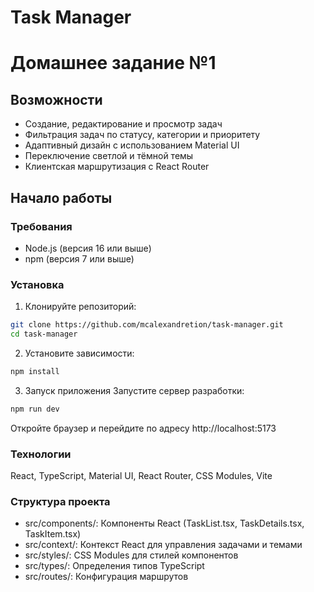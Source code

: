# Task Manager

# Домашнее задание №1

## Возможности
- Создание, редактирование и просмотр задач
- Фильтрация задач по статусу, категории и приоритету
- Адаптивный дизайн с использованием Material UI
- Переключение светлой и тёмной темы
- Клиентская маршрутизация с React Router

## Начало работы

### Требования
- Node.js (версия 16 или выше)
- npm (версия 7 или выше)

### Установка
1. Клонируйте репозиторий:
```bash
git clone https://github.com/mcalexandretion/task-manager.git
cd task-manager
```
2. Установите зависимости:
  ```bash
  npm install
  ```
3. Запуск приложения
Запустите сервер разработки:
  ```bash
  npm run dev
  ```
Откройте браузер и перейдите по адресу http://localhost:5173

### Технологии
React, TypeScript, Material UI, React Router, CSS Modules, Vite

### Структура проекта
- src/components/: Компоненты React (TaskList.tsx, TaskDetails.tsx, TaskItem.tsx)
- src/context/: Контекст React для управления задачами и темами
- src/styles/: CSS Modules для стилей компонентов
- src/types/: Определения типов TypeScript
- src/routes/: Конфигурация маршрутов
